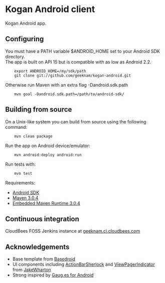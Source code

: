 Kogan Android client
======================

Kogan Android app.

Configuring
------------

  You must have a PATH variable $ANDROID_HOME set to your Android SDK directory.  
  The app is built on API 15 but is compatible with as low as Android 2.2.

        export ANDROID_HOME=/my/sdk/path
        git clone git://github.com/geeknam/kogan-android.git

  Otherwise run Maven with an extra flag -Dandroid.sdk.path

        mvn goal -Dandroid.sdk.path=/path/to/android-sdk/

Building from source
--------------------

  On a Unix-like system you can build from source using the following
  command:

        mvn clean package

  Run the app on Android device/emulator:

        mvn android:deploy android:run

  Run tests with:

        mvn test

  Requirements:

  * [Android SDK](http://developer.android.com/sdk/index.html)
  * [Maven 3.0.4](http://maven.apache.org/download.html)
  * [Embedded Maven Runtime 3.0.4](https://repository.sonatype.org/content/repositories/forge-sites/m2e/1.1.0/N/LATEST/)

Continuous integration
----------------------

  CloudBees FOSS Jenkins instance at [geeknam.ci.cloudbees.com](https://geeknam.ci.cloudbees.com/job/kogan-android/)

Acknowledgements
----------------

  * Base template from [Basedroid](http://basedroid.com)
  * UI components including [ActionBarSherlock](https://github.com/JakeWharton/ActionBarSherlock) and [ViewPagerIndicator](https://github.com/JakeWharton/Android-ViewPagerIndicator) from [JakeWharton](https://github.com/JakeWharton/)
  * Strong inspired by [Gaug.es for Android](https://github.com/github/gauges-android)
